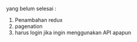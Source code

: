 yang belum selesai : 
1. Penambahan redux
2. pagenation
3. harus login jika ingin menggunakan API apapun
